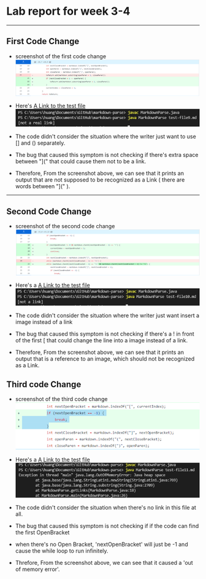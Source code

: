 # Lab report for week 3-4
---
## First Code Change
* screenshot of the first code change
![Image1](1c.PNG)
* Here's [A Link to the test file](https://2680991462.github.io/cse15l-lab-reports/test-file9.md)
![Image1](1s.PNG)


* The code didn't consider the situation where the writer just want to use [] and () separately.
* The bug that caused this symptom is not checking if there's extra space between "](" that could cause them not to be a link.
* Therefore, From the screenshot above, we can see that it prints an output that are not supposed to be recognized as a Link ( there are words between "](" ).

---

## Second Code Change
* screenshot of the second code change
![Image2](2c.PNG)
* Here's a [A Link to the test file](https://2680991462.github.io/cse15l-lab-reports/test-file10.md)
![Image2](2s.PNG)

* The code didn't consider the situation where the writer just want insert a image instead of a link
* The bug that caused this symptom is not checking if there's a ! in front of the first [ that could change the line into a image instead of a link.
* Therefore, From the screenshot above, we can see that it prints an output that is a reference to an image, which should not be recognized as a Link.


## Third code Change
* screenshot of the third code change
![Image3](3c.PNG)
* Here's a [A Link to the test file](https://2680991462.github.io/cse15l-lab-reports/test-file11.md)
![Image2](3s.PNG)

* The code didn't consider the situation when there's no link in this file at all.
* The bug that caused this symptom is not checking if if the code can find the first OpenBracket
* when there's no Open Bracket, 'nextOpenBracket' will just be -1 and cause the while loop to run infinitely.
* Threfore, From the screenshot above, we can see that it caused a 'out of memory error'.

